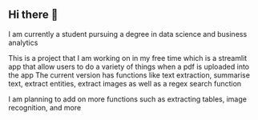 ## Hi there 👋
I am currently a student pursuing a degree in data science and business analytics

This is a project that I am working on in my free time which is a streamlit app that allow users to do a variety of things when a pdf is uploaded into the app
The current version has functions like text extraction, summarise text, extract entities, extract images as well as a regex search function

I am planning to add on more functions such as extracting tables, image recognition, and more 

